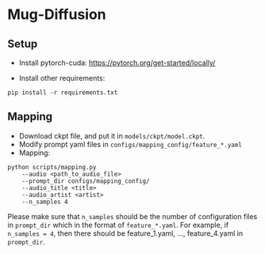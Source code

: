 # Mug-Diffusion

## Setup

- Install pytorch-cuda: https://pytorch.org/get-started/locally/

- Install other requirements:

```commandline
pip install -r requirements.txt
```

## Mapping

- Download ckpt file, and put it in `models/ckpt/model.ckpt`.
- Modify prompt yaml files in `configs/mapping_config/feature_*.yaml`
- Mapping:

```commandline
python scripts/mapping.py
    --audio <path_to_audio_file>
    --prompt_dir configs/mapping_config/
    --audio_title <title>
    --audio_artist <artist>
    --n_samples 4
```

Please make sure that `n_samples` should be the number of configuration files in `prompt_dir` which in the format of `feature_*.yaml`. For example, if `n_samples = 4`, then there should be feature_1.yaml, ..., feature_4.yaml in `prompt_dir`.